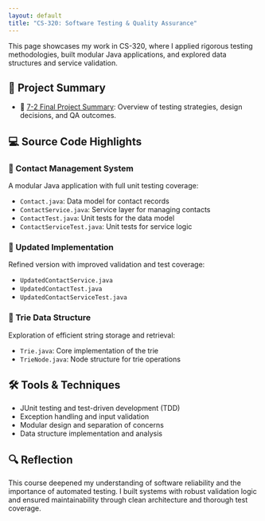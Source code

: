 ```yaml
---
layout: default
title: "CS-320: Software Testing & Quality Assurance"
---
```


This page showcases my work in CS-320, where I applied rigorous testing methodologies, built modular Java applications, and explored data structures and service validation.

## 📄 Project Summary

- 📘 [7-2 Final Project Summary](CS320%207-2%20Project%20Summary.docx): Overview of testing strategies, design decisions, and QA outcomes.

## 💻 Source Code Highlights

### 🔧 Contact Management System
A modular Java application with full unit testing coverage:

- `Contact.java`: Data model for contact records  
- `ContactService.java`: Service layer for managing contacts  
- `ContactTest.java`: Unit tests for the data model  
- `ContactServiceTest.java`: Unit tests for service logic

### 🧪 Updated Implementation
Refined version with improved validation and test coverage:

- `UpdatedContactService.java`  
- `UpdatedContactTest.java`  
- `UpdatedContactServiceTest.java`

### 🌲 Trie Data Structure
Exploration of efficient string storage and retrieval:

- `Trie.java`: Core implementation of the trie  
- `TrieNode.java`: Node structure for trie operations

## 🛠️ Tools & Techniques

- JUnit testing and test-driven development (TDD)  
- Exception handling and input validation  
- Modular design and separation of concerns  
- Data structure implementation and analysis

## 🔍 Reflection

This course deepened my understanding of software reliability and the importance of automated testing. I built systems with robust validation logic and ensured maintainability through clean architecture and thorough test coverage.

